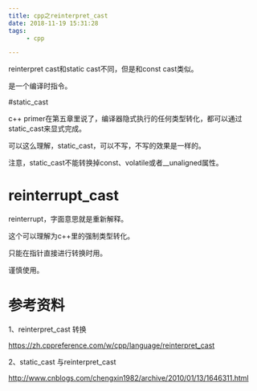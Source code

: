 ```yaml
---
title: cpp之reinterpret_cast
date: 2018-11-19 15:31:28
tags:
	 - cpp

---
```




reinterpret cast和static cast不同，但是和const cast类似。

是一个编译时指令。



#static_cast

c++ primer在第五章里说了，编译器隐式执行的任何类型转化，都可以通过static_cast来显式完成。

可以这么理解，static_cast，可以不写，不写的效果是一样的。

注意，static_cast不能转换掉const、volatile或者__unaligned属性。



# reinterrupt_cast

reinterrupt，字面意思就是重新解释。

这个可以理解为c++里的强制类型转化。

只能在指针直接进行转换时用。

谨慎使用。



# 参考资料

1、reinterpret_cast 转换

https://zh.cppreference.com/w/cpp/language/reinterpret_cast

2、static_cast 与reinterpret_cast

http://www.cnblogs.com/chengxin1982/archive/2010/01/13/1646311.html